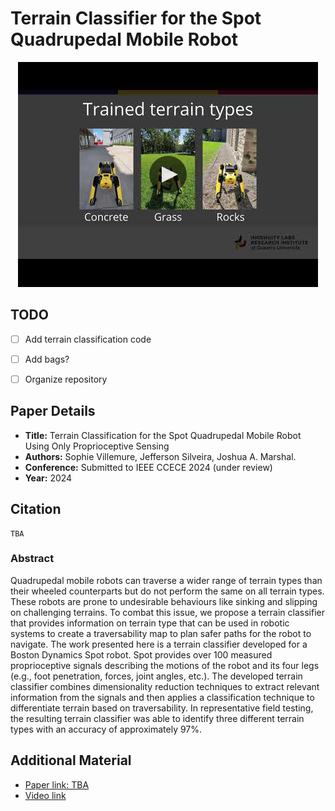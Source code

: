 # Terrain Classifier for the Spot Quadrupedal Mobile Robot

<p align="center">
    <a href="http://www.youtube.com/watch?v=VEtKG984fVE">
        <img src="https://github.com/offroad-robotics/terrain_classifier/blob/main/doc-files/thumbnail.jpg" alt="Terrain Classification Video">
    </a>
</p>


## TODO
- [ ] Add terrain classification code
- [ ] Add bags?
- [ ] Organize repository


## Paper Details
- **Title:** Terrain Classification for the Spot Quadrupedal Mobile Robot Using Only Proprioceptive Sensing
- **Authors:** Sophie Villemure, Jefferson Silveira, Joshua A. Marshal.
- **Conference:** Submitted to IEEE CCECE 2024 (under review)
- **Year:** 2024

## Citation
    TBA
 
### Abstract
Quadrupedal mobile robots can traverse a wider range of terrain types than their wheeled counterparts but do not perform the same on all terrain types. These robots are prone to undesirable behaviours like sinking and slipping on challenging terrains. To combat this issue, we propose a terrain classifier that provides information on terrain type that can be used in robotic systems to create a traversability map to plan safer paths for the robot to navigate. The work presented here is a terrain classifier developed for a Boston Dynamics Spot robot. Spot provides over 100 measured proprioceptive signals describing the motions of the robot and its four legs (e.g., foot penetration, forces, joint angles, etc.). The developed terrain classifier combines dimensionality reduction techniques to extract relevant information from the signals and then applies a classification technique to differentiate terrain based on traversability. In representative field testing, the resulting terrain classifier was able to identify three different terrain types with an accuracy of approximately 97%.

## Additional Material
- [Paper link: TBA](TBA)
- [Video link](http://www.youtube.com/watch?v=VEtKG984fVE)




